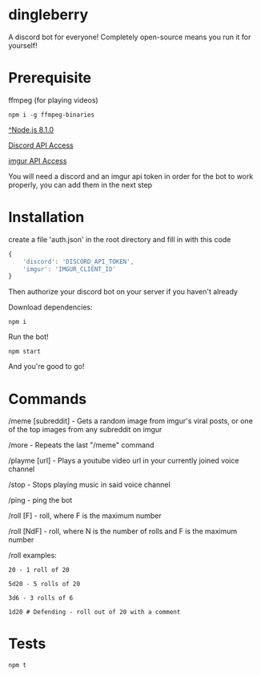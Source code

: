 # dingleberry

A discord bot for everyone! Completely open-source means you run it for yourself!

# Prerequisite

ffmpeg (for playing videos)
	
	npm i -g ffmpeg-binaries

[^Node.js 8.1.0](https://nodejs.org/)

[Discord API Access](https://discordapp.com/developers/docs/intro)

[imgur API Access](https://apidocs.imgur.com/)

You will need a discord and an imgur api token in order for the bot to work properly, you can add them in the next step

# Installation

create a file 'auth.json' in the root directory and fill in with this code

```javascript
{
	'discord': 'DISCORD_API_TOKEN',
	'imgur': 'IMGUR_CLIENT_ID'
}
```

Then authorize your discord bot on your server if you haven't already

Download dependencies:

	npm i

Run the bot!

	npm start

And you're good to go!


# Commands

/meme [subreddit] - Gets a random image from imgur's viral posts, or one of the top images from any subreddit on imgur

/more - Repeats the last "/meme" command

/playme [url] - Plays a youtube video url in your currently joined voice channel

/stop - Stops playing music in said voice channel

/ping - ping the bot

/roll [F] - roll, where F is the maximum number

/roll [NdF] - roll, where N is the number of rolls and F is the maximum number

/roll examples:

	20 - 1 roll of 20

	5d20 - 5 rolls of 20

	3d6 - 3 rolls of 6

	1d20 # Defending - roll out of 20 with a comment

# Tests

	npm t